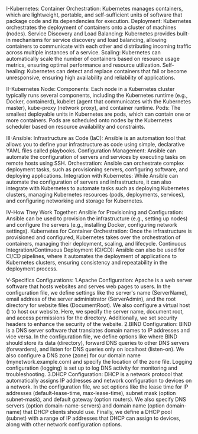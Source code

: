 I-Kubernetes:
  Container Orchestration: Kubernetes manages containers, which are lightweight, portable, and self-sufficient units of software that package code and its dependencies for execution.
Deployment: Kubernetes orchestrates the deployment of containers onto a cluster of machines (nodes).
Service Discovery and Load Balancing: Kubernetes provides built-in mechanisms for service discovery and load balancing, allowing containers to communicate with each other and distributing incoming traffic across multiple instances of a service.
Scaling: Kubernetes can automatically scale the number of containers based on resource usage metrics, ensuring optimal performance and resource utilization.
Self-healing: Kubernetes can detect and replace containers that fail or become unresponsive, ensuring high availability and reliability of applications.

II-Kubernetes Node:
  Components: Each node in a Kubernetes cluster typically runs several components, including the Kubernetes runtime (e.g., Docker, containerd), kubelet (agent that communicates with the Kubernetes master), kube-proxy (network proxy), and container runtime.
Pods: The smallest deployable units in Kubernetes are pods, which can contain one or more containers. Pods are scheduled onto nodes by the Kubernetes scheduler based on resource availability and constraints.

III-Ansible:
  Infrastructure as Code (IaC): Ansible is an automation tool that allows you to define your infrastructure as code using simple, declarative YAML files called playbooks.
Configuration Management: Ansible can automate the configuration of servers and services by executing tasks on remote hosts using SSH.
Orchestration: Ansible can orchestrate complex deployment tasks, such as provisioning servers, configuring software, and deploying applications.
Integration with Kubernetes: While Ansible can automate the configuration of servers and infrastructure, it can also integrate with Kubernetes to automate tasks such as deploying Kubernetes clusters, managing Kubernetes resources (pods, deployments, services), and configuring networking and storage for Kubernetes.

IV-How They Work Together:
  Ansible for Provisioning and Configuration: Ansible can be used to provision the infrastructure (e.g., setting up nodes) and configure the servers (e.g., installing Docker, configuring network settings).
Kubernetes for Container Orchestration: Once the infrastructure is provisioned and configured, Kubernetes takes over the orchestration of containers, managing their deployment, scaling, and lifecycle.
Continuous Integration/Continuous Deployment (CI/CD): Ansible can also be used for CI/CD pipelines, where it automates the deployment of applications to Kubernetes clusters, ensuring consistency and repeatability in the deployment process.

V-Specifics Configurations:
  1.Apache Configuration:
Apache is a web server software that hosts websites and serves web pages to users.
In the configuration file, we define settings like the server's name (ServerName), email address of the server administrator (ServerAdmin), and the root directory for website files (DocumentRoot).
We also configure a virtual host (<VirtualHost>) to host our website. Here, we specify the server name, document root, and access permissions for the directory.
Additionally, we set security headers to enhance the security of the website.
  2.BIND Configuration:
BIND is a DNS server software that translates domain names to IP addresses and vice versa.
In the configuration file, we define options like where BIND should store its data (directory), forward DNS queries to other DNS servers (forwarders), and listen for DNS queries only on localhost (listen-on).
We also configure a DNS zone (zone) for our domain name (mynetwork.example.com) and specify the location of the zone file.
Logging configuration (logging) is set up to log DNS activity for monitoring and troubleshooting.
  3.DHCP Configuration:
DHCP is a network protocol that automatically assigns IP addresses and network configuration to devices on a network.
In the configuration file, we set options like the lease time for IP addresses (default-lease-time, max-lease-time), subnet mask (option subnet-mask), and default gateway (option routers).
We also specify DNS servers (option domain-name-servers) and domain name (option domain-name) that DHCP clients should use.
Finally, we define a DHCP pool (subnet) with a range of IP addresses that DHCP can assign to devices, along with other network configuration options.



